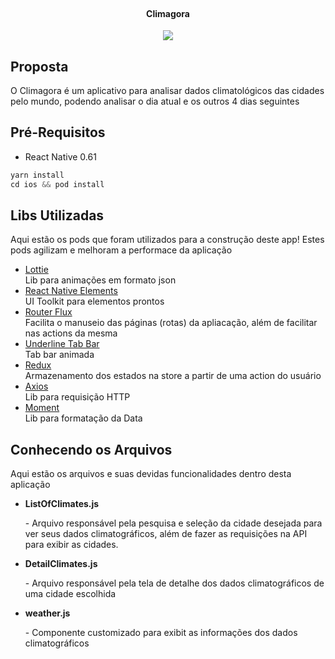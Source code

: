 <!--
*** Thanks for checking out this README Template. If you have a suggestion that would
*** make this better, please fork the repo and create a pull request or simply open
*** an issue with the tag "enhancement".
*** Thanks again! Now go create something AMAZING! :D
-->





<!-- PROJECT SHIELDS -->
<!--
*** I'm using markdown "reference style" links for readability.
*** Reference links are enclosed in brackets [ ] instead of parentheses ( ).
*** See the bottom of this document for the declaration of the reference variables
*** for contributors-url, forks-url, etc. This is an optional, concise syntax you may use.
*** https://www.markdownguide.org/basic-syntax/#reference-style-links
-->


<!-- PROJECT LOGO -->


<br />
<p align="center">
<!--   <a href="https://github.com/othneildrew/Best-README-Template">
    <img src="Images/logo_dn.png" alt="Logo" width="80" height="80">
  </a> -->

  <h4 align="center">Climagora</h4>
  <p align="center">
    <img src="climagora.gif">
  </p>

## Proposta
  <p align="left">
   O Climagora é um aplicativo para analisar dados climatológicos das cidades pelo mundo, podendo analisar o dia atual e os outros 4 dias seguintes
</p>

## Pré-Requisitos
* React Native 0.61

```JAVASCRIPT
yarn install
cd ios && pod install
```

## Libs Utilizadas
Aqui estão os pods que foram utilizados para a construção deste app! Estes pods agilizam e melhoram a performace da aplicação
* [Lottie](https://github.com/react-native-community/lottie-react-native)
<br/>Lib para animações em formato json
* [React Native Elements](https://react-native-training.github.io/react-native-elements/)
<br/>UI Toolkit para elementos prontos
* [Router Flux](https://github.com/aksonov/react-native-router-flux)
<br/>Facilita o manuseio das páginas (rotas) da apliacação, além de facilitar nas actions da mesma
* [Underline Tab Bar](https://github.com/Slowyn/react-native-underline-tabbar)
<br/>Tab bar animada
* [Redux](https://redux.js.org/)
<br/>Armazenamento dos estados na store a partir de uma action do usuário
* [Axios](https://redux.js.org/)
<br/>Lib para requisição HTTP
* [Moment](https://redux.js.org/)
<br/>Lib para formatação da Data

<!-- GETTING STARTED -->
## Conhecendo os Arquivos
Aqui estão os arquivos e suas devidas funcionalidades dentro desta aplicação

* <b>ListOfClimates.js</b>
<br/><p>  - Arquivo responsável pela pesquisa e seleção da cidade desejada para ver seus dados climatográficos, além de fazer as requisições na API para exibir as cidades.</p> 

* <b>DetailClimates.js</b>
<br/><p>  - Arquivo responsável pela tela de detalhe dos dados climatográficos de uma cidade escolhida</p>

* <b>weather.js</b>
<br/><p>  - Componente customizado para exibit as informações dos dados climatográficos</p>
